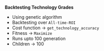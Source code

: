 **Backtesting Technology Grades** 
- Using genetic algorithm 
- Backtesting over `All-time-ROI`
- Cost function -> `get_technology_accuracy`
- Fitness -> `Maximize`
- Runs upto 100 generation 
- Children -> 100
